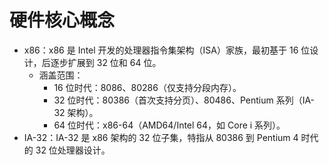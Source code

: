 # 硬件核心概念

- x86：x86 是 Intel 开发的处理器指令集架构（ISA）家族，最初基于 16 位设计，后逐步扩展到 32 位和 64 位。
    - 涵盖范围：
        - 16 位时代：8086、80286（仅支持分段内存）。
        - 32 位时代：80386（首次支持分页）、80486、Pentium 系列（IA-32 架构）。
        - 64 位时代：x86-64（AMD64/Intel 64，如 Core i 系列）。
- IA-32：IA-32 是 x86 架构的 32 位子集，特指从 80386 到 Pentium 4 时代的 32 位处理器设计。